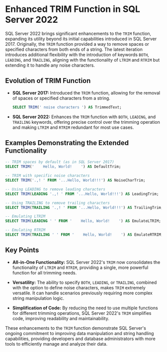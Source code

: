 # Enhanced TRIM Function in SQL Server 2022

SQL Server 2022 brings significant enhancements to the `TRIM` function, expanding its utility beyond its initial capabilities introduced in SQL Server 2017. Originally, the `TRIM` function provided a way to remove spaces or specified characters from both ends of a string. The latest iteration introduces additional flexibility with the introduction of keywords `BOTH`, `LEADING`, and `TRAILING`, aligning with the functionality of `LTRIM` and `RTRIM` but extending it to handle any noise characters.

## Evolution of TRIM Function

- **SQL Server 2017:** Introduced the `TRIM` function, allowing for the removal of spaces or specified characters from a string.
  
  ```sql
  SELECT TRIM(' noise characters ') AS TrimmedText;
  ```

- **SQL Server 2022:** Enhances the `TRIM` function with `BOTH`, `LEADING`, and `TRAILING` keywords, offering precise control over the trimming operation and making `LTRIM` and `RTRIM` redundant for most use cases.

## Examples Demonstrating the Extended Functionality

```sql
-- TRIM spaces by default (as in SQL Server 2017)
SELECT TRIM('    Hello, World!    ') AS DefaultTrim;

-- TRIM with specific noise characters
SELECT TRIM('.,! ' FROM '...Hello, World!!!') AS NoiseCharTrim;

-- Using LEADING to remove leading characters
SELECT TRIM(LEADING '.,! ' FROM '...Hello, World!!!') AS LeadingTrim;

-- Using TRAILING to remove trailing characters
SELECT TRIM(TRAILING '.,! ' FROM '...Hello, World!!!') AS TrailingTrim;

-- Emulating LTRIM
SELECT TRIM(LEADING ' ' FROM '    Hello, World!    ') AS EmulateLTRIM;

-- Emulating RTRIM
SELECT TRIM(TRAILING ' ' FROM '    Hello, World!    ') AS EmulateRTRIM;
```

## Key Points

- **All-in-One Functionality:** SQL Server 2022's `TRIM` now consolidates the functionality of `LTRIM` and `RTRIM`, providing a single, more powerful function for all trimming needs.
  
- **Versatility:** The ability to specify `BOTH`, `LEADING`, or `TRAILING`, combined with the option to define noise characters, makes `TRIM` extremely versatile. It can handle scenarios previously requiring more complex string manipulation logic.

- **Simplification of Code:** By reducing the need to use multiple functions for different trimming operations, SQL Server 2022's `TRIM` simplifies code, improving readability and maintainability.

These enhancements to the `TRIM` function demonstrate SQL Server's ongoing commitment to improving data manipulation and string handling capabilities, providing developers and database administrators with more tools to efficiently manage and analyze their data.